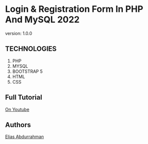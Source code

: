 # Login & Registration Form In PHP And MySQL 2022

version: 1.0.0

## TECHNOLOGIES

1. PHP
1. MYSQL
1. BOOTSTRAP 5
1. HTML
1. CSS

## Full Tutorial

[On Youtube](https://youtu.be/R7lFjX5kcYY)

## Authors

[Elias Abdurrahman](https://github.com/codingWithElias)
